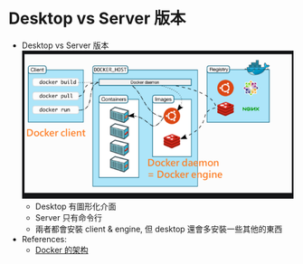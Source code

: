 # Desktop vs Server 版本

- Desktop vs Server 版本
![alt text](./assets/1-2.png)
  - Desktop 有圖形化介面
  - Server 只有命令行
  - 兩者都會安裝 client & engine, 但 desktop 還會多安裝一些其他的東西
- References:
  - [Docker 的架构](https://dockertips.readthedocs.io/en/latest/docker-install/docker-architecture.html)
